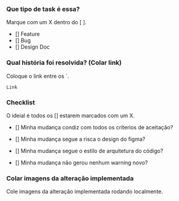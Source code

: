 ### Que tipo de task é essa?
Marque com um X dentro do [ ].

- [] Feature
- [] Bug
- [] Design Doc

### Qual história foi resolvida? (Colar link)
Coloque o link entre os `.

``` 
Link
```

### Checklist
O ideial é todos os [] estarem marcados com um X.

- [] Minha mudança condiz com todos os críterios de aceitação?

- [] Minha mudança segue a risca o design do figma?

- [] Minha mudança segue o estilo de arquitetura do código?

- [] Minha mudança não gerou nenhum warning novo?

### Colar imagens da alteração implementada
Cole imagens da alteração implementada rodando localmente.
